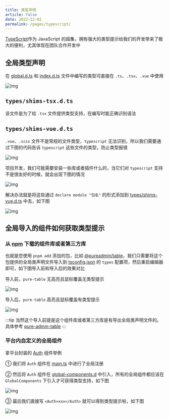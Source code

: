 ```yaml
---
title: 类型声明
article: false
date: 2022-12-01
permalink: /pages/typescript/
---
```


[TypeScript](https://www.tslang.cn/docs/home.html)作为 JavaScript 的超集，拥有强大的类型提示给我们的开发带来了极大的便利，尤其体现在团队合作开发中

## 全局类型声明

在 [global.d.ts](https://github.com/pure-admin/vue-pure-admin/blob/main/types/global.d.ts) 和 [index.d.ts](https://github.com/pure-admin/vue-pure-admin/blob/main/types/index.d.ts) 文件中编写的类型可直接在 `.ts`、`.tsx`、`.vue` 中使用

![img](~@alias/img/type/whole.jpg)

## `types/shims-tsx.d.ts`

该文件是为了给 `.tsx` 文件提供类型支持，在编写时能正确识别语法

## `types/shims-vue.d.ts`

`.vue`、`.scss` 文件不是常规的文件类型，`typescript` 无法识别，所以我们需要通过下图的代码告诉 `typescript` 这些文件的类型，防止类型报错

![img](~@alias/img/type/shims-vue1.jpg)

项目开发，我们可能需要安装一些库或者插件什么的，当它们对 `typescript` 支持不是很友好的时候，就会出现下图的情况

![img](~@alias/img/type/shims-vue2.jpg)

解决办法就是将这些通过 `declare module "包名"` 的形式添加到 [types/shims-vue.d.ts](https://github.com/pure-admin/vue-pure-admin/blob/main/types/shims-vue.d.ts#L12-L14) 中去，如下图

![img](~@alias/img/type/shims-vue3.jpg)

## 全局导入的组件如何获取类型提示

### 从 [npm](https://www.npmjs.com/) 下载的组件库或者第三方库

也就是您使用 `pnpm add` 添加的包，比如 [@pureadmin/table](https://github.com/pure-admin/pure-admin-table)，我们只需要将这个包提供的全局类声明文件导入到 [tsconfig.json](https://github.com/pure-admin/vue-pure-admin/blob/main/tsconfig.json#L32) 的 `types` 配置项，然后重启编辑器即可，如下图导入前和导入后的效果对比

导入前，`pure-table` 无高亮且鼠标覆盖无类型提示

![img](~@alias/img/type/before.jpg)

导入后，`pure-table` 高亮且鼠标覆盖有类型提示

![img](~@alias/img/type/after.jpg)

:::tip
当然这个导入前提是这个组件库或者第三方库是有导出全局类声明文件的。具体参考 [pure-admin-table](https://github.com/pure-admin/pure-admin-table/blob/main/volar.d.ts)
:::

### 平台内自定义的全局组件

拿平台封装的 [Auth](https://github.com/pure-admin/vue-pure-admin/tree/main/src/components/ReAuth) 组件举例

① 我们将 `Auth` 组件在 [main.ts](https://github.com/pure-admin/vue-pure-admin/blob/main/src/main.ts#L48) 中进行了全局注册

② 然后将 `Auth` 组件在 [global-components.d](https://github.com/pure-admin/vue-pure-admin/blob/main/types/global-components.d.ts#L9) 中引入，所有的全局组件都应该在 `GlobalComponents` 下引入才可获得类型支持，如下图

![img](~@alias/img/type/com1.jpg)

③ 最后我们直接写 `<Auth>xxx</Auth>` 就可以得到类型提示啦，如下图

![img](~@alias/img/type/com2.jpg)
